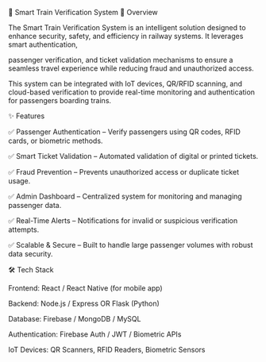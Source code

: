 🚆 Smart Train Verification System
📌 Overview

The Smart Train Verification System is an intelligent solution designed to enhance security, safety, and efficiency in railway systems. It leverages smart authentication, 

passenger verification, and ticket validation mechanisms to ensure a seamless travel experience while reducing fraud and unauthorized access.

This system can be integrated with IoT devices, QR/RFID scanning, and cloud-based verification to provide real-time monitoring and authentication for passengers boarding trains.

✨ Features

✅ Passenger Authentication – Verify passengers using QR codes, RFID cards, or biometric methods.

✅ Smart Ticket Validation – Automated validation of digital or printed tickets.

✅ Fraud Prevention – Prevents unauthorized access or duplicate ticket usage.

✅ Admin Dashboard – Centralized system for monitoring and managing passenger data.

✅ Real-Time Alerts – Notifications for invalid or suspicious verification attempts.

✅ Scalable & Secure – Built to handle large passenger volumes with robust data security.

🛠️ Tech Stack

Frontend: React / React Native (for mobile app)

Backend: Node.js / Express OR Flask (Python)

Database: Firebase / MongoDB / MySQL

Authentication: Firebase Auth / JWT / Biometric APIs

IoT Devices: QR Scanners, RFID Readers, Biometric Sensors
